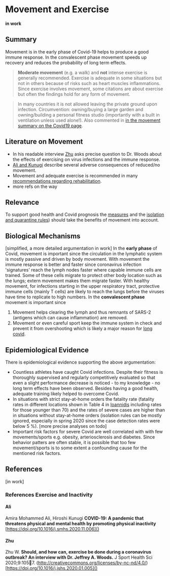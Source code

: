 # Movement and Exercise

**in work**
## Summary 
Movement is in the early phase of Covid-19 helps to produce a good immune response. In the convalescent phase movement speeds up recovery and reduces the probability of long term effects.

> **Moderate movement** (e.g. a walk) and **not** intense exercise is generally recommended. Exercise is adequate in some situations but not in others because of risks such as heart muscles inflammations. Since exercise involves movement, some citations are about exercise but often the findings hold for any form of movement.

> In many countries it is not allowed leaving the private ground upon infection. Circumvention: owning/buying a large garden and owning/building a personal fitness studio (importantly with a built in ventilation unless used alone!). Also commented in [in the movement summary on the Covid19 page](../2_medical/covid19.md#movement).

## Literature on Movement
* In his readable interview [Zhu](#zhu) asks precise question to Dr. Woods about the effects of exercising on virus infections and the immune response.
* [Ali and Kunugi](#ali) describe several adverse consequences of reduced/no movement.
* Movement and adequate exercise is recommended in many [recommendations regarding rehabilitation](../2_medical/covid19.md#references-rehabilitation). 
* more refs on the way

## Relevance
To support good health and Covid prognosis the [measures](../6_social/controlling.md) and the [isolation and quarantine rules](../6_social/controlling.md#covid-19-cases-and-quarantine)) should take the benefits of movement into account.

## Biological Mechanisms
[simplified, a more detailed argumentation in work]
In the __early phase__ of Covid, movement is important since the circulation in the lymphatic system is mostly passive and driven by body movement. With movement the immune response is better and faster since coronavirus infection 'signatures' reach the lymph nodes faster where capable immune cells are trained. Some of these cells migrate to protect other body location such as the lungs; extern movement makes them migrate faster. With healthy movement, for infections starting in the upper respiratory tract, protective immune cells (mainly T cells) are likely to reach the lungs before the viruses have time to replicate to high numbers.
In the __convalescent phase__ movement is important since 
1. Movement helps clearing the lymph and thus remnants of SARS-2 (antigens which can cause inflammation) are removed.
2. Movement or even careful sport keep the immune system in check and prevent it from overshooting which is likely a major reason for [long covid](./../2_medical/covid19.md#long-term-adverse-effects).


## Epidemiological Evidence
There is epidemiological evidence supporting the above argumentation:
* Countless athletes have caught Covid infections. Despite their fitness is thoroughly supervised and regularly competitively evaluated so that even a slight performance decrease is noticed - to my knowledge - no long term effects have been observed. Besides having a good health, adequate training likely helped to overcome Covid. 
* In situations with strict stay-at-home orders the fatality rate (fatality rates in different locations shown in Table 4 in [Ioannidis](#ioannidis) including rates for those younger than 70) and the rates of severe cases are higher than in situations without stay-at-home orders (isolation rules can be mostly ignored, especially in spring 2020 since the case detection rates were below 5 %). [more precise analyses on todo]
* Important risk factors for severe Covid are well correlated with with few movements/sports e.g. obesity, arteriosclerosis and diabetes. Since behavior patters are often stable, it is possible that too few movement/sports is to some extent a confounding cause for the mentioned risk factors.


## References 
[in work]


### References Exercise and Inactivity

#### Ali
Amira Mohammed Ali, Hiroshi Kunugi
**COVID-19: A pandemic that threatens physical and mental health by promoting physical inactivity**
[https://doi.org/10.1016/j.smhs.2020.11.006]()

#### Zhu
Zhu W. **Should, and how can, exercise be done during a coronavirus outbreak? An interview with Dr. Jeffrey A. Woods.** J Sport Health Sci 2020;9:1057. (http://creativecommons.org/licenses/by-nc-nd/4.0/)
[https://doi.org/10.1016/j.jshs.2020.01.005]()